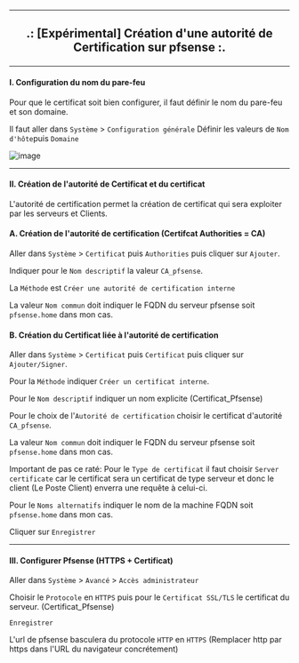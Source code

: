 ------------------------------------------------------------------------------------------------------------------------------------------------------------------------------------
## <p align='center'>.: [Expérimental] Création d'une autorité de Certification sur pfsense :. </p>

------------------------------------------------------------------------------------------------------------------------------------------------------------------------------------
#### I. Configuration du nom du pare-feu
Pour que le certificat soit bien configurer, il faut définir le nom du pare-feu et son domaine.

Il faut aller dans `Système` > `Configuration générale`
Définir les valeurs de `Nom d'hôte`puis `Domaine`

![image](https://github.com/dexter74/Linux/assets/35907/a67d632b-2d80-48c7-b3de-f4c48bc71b91)


------------------------------------------------------------------------------------------------------------------------------------------------------------------------------------
#### II. Création de l'autorité de Certificat et du certificat
L'autorité de certification permet la création de certificat qui sera exploiter par les serveurs et Clients.

#### A. Création de l'autorité de certification (Certifcat Authorities = CA)
Aller dans `Système` > `Certificat` puis `Authorities` puis cliquer sur `Ajouter`.

Indiquer pour le `Nom descriptif` la valeur  `CA_pfsense`.

La `Méthode` est `Créer une autorité de certification interne` 

La valeur `Nom commun` doit indiquer le FQDN du serveur pfsense soit `pfsense.home` dans mon cas.

#### B. Création du Certificat liée à l'autorité de certification
Aller dans `Système` > `Certificat` puis `Certificat` puis cliquer sur `Ajouter/Signer`.

Pour la `Méthode` indiquer `Créer un certificat interne`.

Pour le `Nom descriptif` indiquer un nom explicite (Certificat_Pfsense)

Pour le choix de l'`Autorité de certification` choisir le certificat d'autorité `CA_pfsense`.

La valeur `Nom commun` doit indiquer le FQDN du serveur pfsense soit `pfsense.home` dans mon cas.

Important de pas ce raté: 
Pour le `Type de certificat` il faut choisir `Server certificate` car le certificat sera un certificat de type serveur et donc le client (Le Poste Client) enverra une requête à celui-ci.

Pour le `Noms alternatifs` indiquer le nom de la machine FQDN soit `pfsense.home` dans mon cas.

Cliquer sur `Enregistrer`

------------------------------------------------------------------------------------------------------------------------------------------------------------------------------------
#### III. Configurer Pfsense (HTTPS + Certificat)
Aller dans `Système` > `Avancé` > `Accès administrateur`

Choisir le `Protocole` en `HTTPS` puis pour le `Certificat SSL/TLS` le certificat du serveur. (Certificat_Pfsense)

`Enregistrer`

L'url de pfsense basculera du protocole `HTTP` en `HTTPS` (Remplacer http par https dans l'URL du navigateur concrétement)



